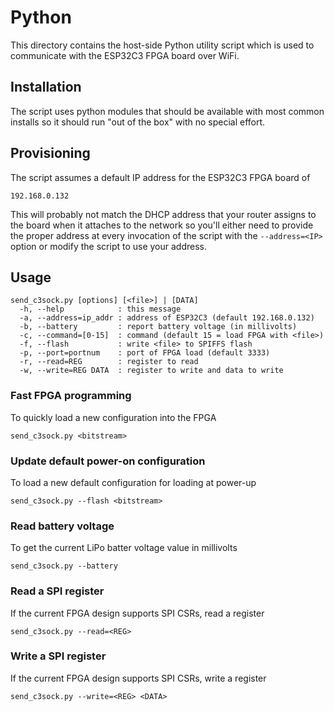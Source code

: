 # Python
This directory contains the host-side Python utility script which is used to
communicate with the ESP32C3 FPGA board over WiFi.

## Installation
The script uses python modules that should be available with most common installs
so it should run "out of the box" with no special effort.

## Provisioning
The script assumes a default IP address for the ESP32C3 FPGA board of

```
192.168.0.132
```

This will probably not match the DHCP address that your router assigns to the
board when it attaches to the network so you'll either need to provide the
proper address at every invocation of the script with the `--address=<IP>` option
or modify the script to use your address.

## Usage
```
send_c3sock.py [options] [<file>] | [DATA]
  -h, --help            : this message
  -a, --address=ip_addr : address of ESP32C3 (default 192.168.0.132)
  -b, --battery         : report battery voltage (in millivolts)
  -c, --command=[0-15]  : command (default 15 = load FPGA with <file>)
  -f, --flash           : write <file> to SPIFFS flash
  -p, --port=portnum    : port of FPGA load (default 3333)
  -r, --read=REG        : register to read
  -w, --write=REG DATA  : register to write and data to write
```

### Fast FPGA programming
To quickly load a new configuration into the FPGA

```
send_c3sock.py <bitstream>
```

### Update default power-on configuration
To load a new default configuration for loading at power-up

```
send_c3sock.py --flash <bitstream>
```

### Read battery voltage
To get the current LiPo batter voltage value in millivolts

```
send_c3sock.py --battery
```

### Read a SPI register
If the current FPGA design supports SPI CSRs, read a register

```
send_c3sock.py --read=<REG>
```

### Write a SPI register
If the current FPGA design supports SPI CSRs, write a register

```
send_c3sock.py --write=<REG> <DATA>
```


